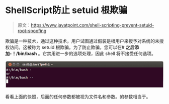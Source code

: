 # ShellScript防止 setuid 根欺骗

> 原文：<https://www.javatpoint.com/shell-scripting-prevent-setuid-root-spoofing>

欺骗是一种技术，通过这种技术，用户试图通过假装是根用户来授予对系统的未授权访问。这被称为 setuid 根欺骗。为了防止欺骗，您可以在# **之后添加-！/bin/bash** 。它禁用进一步的选项处理，因此 shell 将不接受任何选项。

![Linux Shell Scripting Prevent setuid root spoofing 1](img/d9c357a4099bcbd720f0b9d23030c8db.png)

看看上面的快照，后面的任何参数都被视为文件名和参数。的参数相当于。